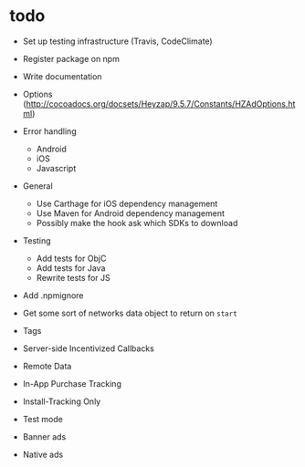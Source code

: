 # todo

- Set up testing infrastructure (Travis, CodeClimate)
- Register package on npm

- Write documentation

- Options (http://cocoadocs.org/docsets/Heyzap/9.5.7/Constants/HZAdOptions.html)

- Error handling
    - Android
    - iOS
    - Javascript

- General
    - Use Carthage for iOS dependency management
    - Use Maven for Android dependency management
    - Possibly make the hook ask which SDKs to download

- Testing
    - Add tests for ObjC
    - Add tests for Java
    - Rewrite tests for JS

- Add .npmignore
- Get some sort of networks data object to return on `start`
- Tags
- Server-side Incentivized Callbacks
- Remote Data
- In-App Purchase Tracking
- Install-Tracking Only
- Test mode
- Banner ads
- Native ads
